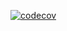[![codecov](https://codecov.io/gh/Stormhead77/CustomerRepositoryPattern/branch/master/graph/badge.svg?token=O1ZP86YA76)](https://codecov.io/gh/Stormhead77/CustomerRepositoryPattern)
